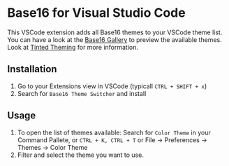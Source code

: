 # Base16 for Visual Studio Code

This VSCode extension adds all Base16 themes to your VSCode theme list.
You can have a look at the [Base16 Gallery] to preview the available
themes. Look at [Tinted Theming] for more information.

## Installation

1. Go to your Extensions view in VSCode (typicall `CTRL + SHIFT + x`)
2. Search for `Base16 Theme Switcher` and install

## Usage

1. To open the list of themes available: Search for `Color Theme` in
   your Command Pallete, or `CTRL + K, CTRL + T` or File -> Preferences
  -> Themes -> Color Theme
2. Filter and select the theme you want to use.

[Base16 Gallery]: https://tinted-theming.github.io/base16-gallery/
[Tinted Theming]: https://github.com/tinted-theming/home
